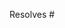 Resolves #

<!--
- You must link the issue number e.g. "Resolves #1234"
- Please do not replace the keyword "Resolves" https://docs.github.com/en/issues/tracking-your-work-with-issues/linking-a-pull-request-to-an-issue#linking-a-pull-request-to-an-issue-using-a-keyword
-->